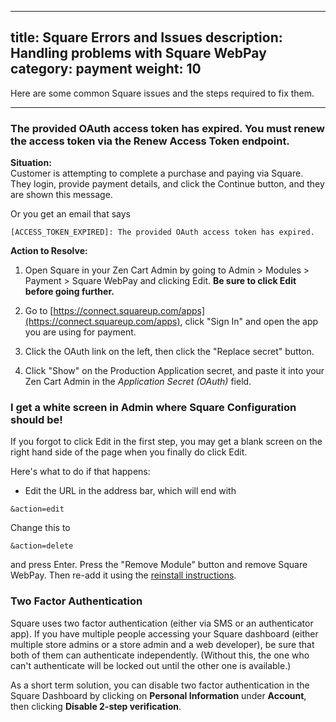  ---
title: Square Errors and Issues 
description: Handling problems with Square WebPay
category: payment
weight: 10
---

Here are some common Square issues and the steps required to fix them. 

--- 

###  The provided OAuth access token has expired. You must renew the access token via the Renew Access Token endpoint. 

**Situation:**  
Customer is attempting to complete a purchase and paying via Square. They login, provide payment details, and click the Continue button, and they are shown this message. 

Or you get an email that says 

```
[ACCESS_TOKEN_EXPIRED]: The provided OAuth access token has expired. 
```

**Action to Resolve:** 

1. Open Square in your Zen Cart Admin by going to Admin > Modules > Payment > Square WebPay and clicking Edit.  **Be sure to click Edit before going further.**

1. Go to [https://connect.squareup.com/apps](https://connect.squareup.com/apps), click "Sign In" and open the app you are using for payment. 

1. Click the OAuth link on the left, then click the "Replace secret" button.

1. Click "Show" on the Production Application secret, and paste it into your Zen Cart Admin in the *Application Secret (OAuth)* field. 

### I get a white screen in Admin where Square Configuration should be!

If you forgot to click Edit in the first step, you may get a blank screen on the right hand side of the page when you finally do click Edit.

Here's what to do if that happens: 

- Edit the URL in the address bar, which will end with 

```
&action=edit
```

Change this to 

```
&action=delete 
```

and press Enter.  Press the "Remove Module" button and remove Square WebPay.  Then re-add it using the [reinstall instructions](/user/payment/square/#reinstalling-square-web-payments). 

###  Two Factor Authentication

Square uses two factor authentication (either via SMS or an authenticator app).  If you have multiple people accessing your Square dashboard (either multiple store admins or a store admin and a web developer), be sure that both of them can authenticate independently. (Without this, the one who can't authenticate will be locked out until the other one is available.)

As a short term solution, you can disable two factor authentication in the Square Dashboard by clicking on **Personal Information** under **Account**, then clicking **Disable 2-step verification**.
